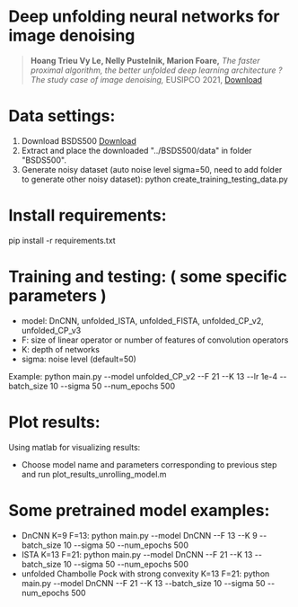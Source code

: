 # Deep unfolding neural networks for image denoising

> **Hoang Trieu Vy Le, Nelly Pustelnik, Marion Foare,**
*The faster proximal algorithm, the better unfolded deep learning architecture ? The study case of image denoising,*
EUSIPCO 2021, [Download]([http://bigwww.epfl.ch/publications/hohm1501.pdf](https://hal.archives-ouvertes.fr/hal-03621538/document))

# Data settings:
1. Download BSDS500 [Download](http://www.eecs.berkeley.edu/Research/Projects/CS/vision/grouping/BSR/BSR_bsds500.tgz)
2. Extract and place the downloaded "../BSDS500/data" in folder "BSDS500".
3. Generate noisy dataset (auto noise level sigma=50, need to add folder to generate other noisy dataset): 
     python create_training_testing_data.py
     
# Install requirements:
pip install -r requirements.txt

# Training and testing: ( some specific parameters )
- model: DnCNN, unfolded_ISTA, unfolded_FISTA, unfolded_CP_v2, unfolded_CP_v3
- F: size of linear operator or number of features of convolution operators
- K: depth of networks
- sigma: noise level (default=50)

Example: python main.py --model unfolded_CP_v2 --F 21 --K 13 --lr 1e-4 --batch_size 10 --sigma 50 --num_epochs 500

# Plot results:
Using matlab for visualizing results:
- Choose model name and parameters corresponding to previous step and run
 	plot_results_unrolling_model.m
	
# Some pretrained model examples:

- DnCNN K=9 F=13: 
 python main.py --model DnCNN --F 13 --K 9 --batch_size 10 --sigma 50 --num_epochs 500
- ISTA K=13 F=21: 
 python main.py --model DnCNN --F 21 --K 13 --batch_size 10 --sigma 50 --num_epochs 500
- unfolded Chambolle Pock with strong convexity K=13 F=21: 
 python main.py --model DnCNN --F 21 --K 13 --batch_size 10 --sigma 50 --num_epochs 500
